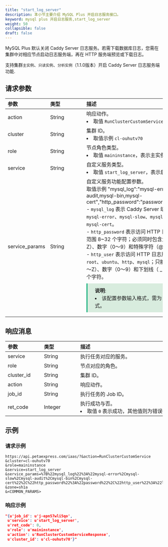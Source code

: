 ```yaml
---
title: "start_log_server"
description: 本小节主要介绍 MySQL Plus 开启日志服务接口。 
keyword: mysql plus 开启日志服务,start_log_server
weight: 50
collapsible: false
draft: false
---
```


MySQL Plus 默认关闭 Caddy Server 日志服务。若需下载数据库日志，您需在集群中对相应节点启动日志服务端，再在 HTTP 服务端预览或下载日志。

支持集群`主实例`、`只读实例`、`分析实例`（1.1.0版本）开启 Caddy Server 日志服务端功能.

## 请求参数

|<span style="display:inline-block;width:100px">参数</span> |<span style="display:inline-block;width:100px">类型</span>|<span style="display:inline-block;width:380px">描述</span>|<span style="display:inline-block;width:100px">是否必选</span>|
| :--- | :--- | :--- | :--- |
| action        | String | 响应动作。<li>取值 `RunClusterCustomService`  | Yes      |
| cluster        | String | 集群 ID。<li>取值示例 `cl-ouhutv70`  | Yes      |
| role           | String | 节点角色类型。 <li>取值 `maininstance`，表示主实例节点角色类型。 | Yes      |
| service        | String | 自定义服务类型。<li>取值 `start_log_server`，表示启动集群日志服务。 | Yes      |
| service_params | String | 自定义服务功能配置参数。<br> 取值示例 "mysql_log":"mysql-error,mysql-slow,mysql-audit,mysql-bin,mysql-cert","http_password":"password","http_user":"loguser"} <br>- `mysql_log` 表示  Caddy Server 端支持获取的日志。支持 `mysql-error`、`mysql-slow`、`mysql-audit`、`mysql-bin` 和 `mysql-cert`。 <br>- `http_password` 表示访问 HTTP 日志用户密码。密码长度范围 8~32 个字符；必须同时包含大小写字母（a～z，A～Z）、数字（0～9）和特殊字符（@#$%^&*_+-=）。<br>- `http_user` 表示访问 HTTP 日志用户名称。不支持添加 `root`、`ubuntu`、`http`、`mysql`；只能由大小写字母（a～z，A～Z）、数字（0～9）和下划线（ _ ）组成；长度范围 2~26 个字符。<span style="display: block; background-color: #D8ECDE; padding: 10px 24px; margin: 10px 0; border-left: 3px solid #00a971;"><b>说明</b>: <li>该配置参数输入格式，需为 URL 编码 JSON 格式。</li></span>  | Yes |

## 响应消息

|<span style="display:inline-block;width:100px">参数</span> |<span style="display:inline-block;width:100px">类型</span>|<span style="display:inline-block;width:380px">描述</span>|
| :--- | :--- | :--- | 
| service    | String  | 执行任务对应的服务。                           |
| role       | String  | 节点对应的角色。                               |
| cluster_id | String  | 集群 ID。                                      |
| action     | String  | 响应动作。                                     |
| job_id     | String  | 执行任务的 Job ID。                            |
| ret_code   | Integer | 执行成功与否。<li>取值 `0` 表示成功，其他值则为错误代码。 |

## 示例 

### 请求示例

```url
https://api.petaexpress.com/iaas/?&action=RunClusterCustomService
&cluster=cl-ouhutv70
&role=maininstance
&service=start_log_server
&service_params=%7B%22mysql_log%22%3A%22mysql-error%2Cmysql-slow%2Cmysql-audit%2Cmysql-bin%2Cmysql-cert%22%2C%22http_password%22%3A%22password%22%2C%22http_user%22%3A%22loguser%22%7D
&zone=sh1a
&<COMMON_PARAMS>
```

### 响应示例

```json
"{u'job_id': u'j-epn57wli5qo',
 u'service': u'start_log_server',
 u'ret_code': 0,
 u'role': u'maininstance',
 u'action': u'RunClusterCustomServiceResponse',
 u'cluster_id': u'cl-ouhutv70'}"
```
